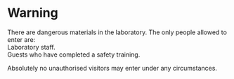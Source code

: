 # Warning

There are dangerous materials in the laboratory. The only people allowed to enter are:  
Laboratory staff.   
Guests who have completed a safety training.  

Absolutely no unauthorised visitors may enter under any circumstances.